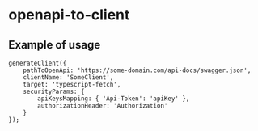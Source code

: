 # openapi-to-client

## Example of usage

```
generateClient({
    pathToOpenApi: 'https://some-domain.com/api-docs/swagger.json',
    clientName: 'SomeClient',
    target: 'typescript-fetch',
    securityParams: {
        apiKeysMapping: { 'Api-Token': 'apiKey' },
        authorizationHeader: 'Authorization'
    }
});
```
